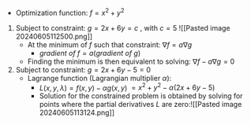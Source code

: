 - Optimization function: $f=x^2+y^2$

1. Subject to constraint: $g=2x+6y=c$ , with $c=5$
	![[Pasted image 20240605112500.png]]
	- At the minimum of $f$ such that constraint: $\nabla f = a\nabla g$
		- $gradient\ of\ f = a (gradient\ of\ g)$
	- Finding the minimum is then equivalent to solving: $\nabla f - a \nabla g = 0$
2. Subject to constraint: $g=2x +6y-5= 0$
	- Lagrange function (Lagrangian multiplier $\alpha$):
		- $L(x,y,\lambda) = f(x,y) - \alpha g(x,y)$ $= x^2 + y^2 - \alpha(2x + 6y - 5)$
		- Solution for the constrained problem is obtained by solving for points where the partial derivatives $L$ are zero:![[Pasted image 20240605113124.png]]